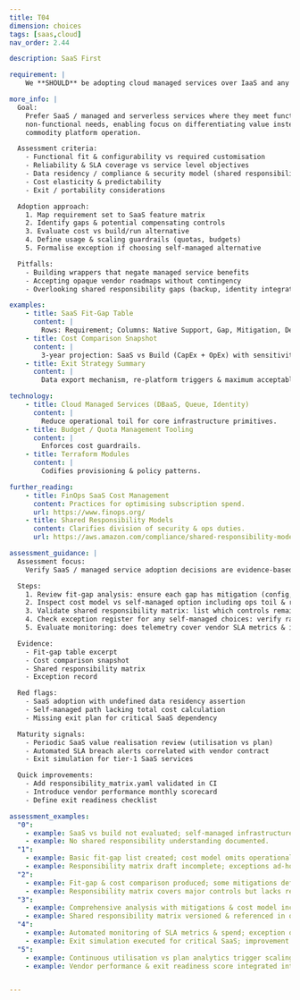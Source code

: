 ```yaml
---
title: T04
dimension: choices
tags: [saas,cloud]
nav_order: 2.44

description: SaaS First 

requirement: |
    We **SHOULD** be adopting cloud managed services over IaaS and any exceptions require close governance. 

more_info: |
  Goal:
    Prefer SaaS / managed and serverless services where they meet functional &
    non-functional needs, enabling focus on differentiating value instead of
    commodity platform operation.

  Assessment criteria:
    - Functional fit & configurability vs required customisation
    - Reliability & SLA coverage vs service level objectives
    - Data residency / compliance & security model (shared responsibility review)
    - Cost elasticity & predictability
    - Exit / portability considerations

  Adoption approach:
    1. Map requirement set to SaaS feature matrix
    2. Identify gaps & potential compensating controls
    3. Evaluate cost vs build/run alternative
    4. Define usage & scaling guardrails (quotas, budgets)
    5. Formalise exception if choosing self-managed alternative

  Pitfalls:
    - Building wrappers that negate managed service benefits
    - Accepting opaque vendor roadmaps without contingency
    - Overlooking shared responsibility gaps (backup, identity integration)

examples: 
    - title: SaaS Fit-Gap Table
      content: |
        Rows: Requirement; Columns: Native Support, Gap, Mitigation, Decision.
    - title: Cost Comparison Snapshot
      content: |
        3-year projection: SaaS vs Build (CapEx + OpEx) with sensitivity.
    - title: Exit Strategy Summary
      content: |
        Data export mechanism, re-platform triggers & maximum acceptable lock-in term.

technology:
    - title: Cloud Managed Services (DBaaS, Queue, Identity)
      content: |
        Reduce operational toil for core infrastructure primitives.
    - title: Budget / Quota Management Tooling
      content: |
        Enforces cost guardrails.
    - title: Terraform Modules
      content: |
        Codifies provisioning & policy patterns.

further_reading:
    - title: FinOps SaaS Cost Management
      content: Practices for optimising subscription spend.
      url: https://www.finops.org/
    - title: Shared Responsibility Models
      content: Clarifies division of security & ops duties.
      url: https://aws.amazon.com/compliance/shared-responsibility-model/

assessment_guidance: |
  Assessment focus:
    Verify SaaS / managed service adoption decisions are evidence-based with governance over exceptions and shared responsibility clarity.

  Steps:
    1. Review fit-gap analysis: ensure each gap has mitigation (config, workaround, compensating control) or justified rejection.
    2. Inspect cost model vs self-managed option including ops toil & risk-adjusted factors.
    3. Validate shared responsibility matrix: list which controls remain on the team (backups, identity, data classification).
    4. Check exception register for any self-managed choices: verify rationale & revisit date.
    5. Evaluate monitoring: does telemetry cover vendor SLA metrics & internal KPIs? Sample dashboard.

  Evidence:
    - Fit-gap table excerpt
    - Cost comparison snapshot
    - Shared responsibility matrix
    - Exception record

  Red flags:
    - SaaS adoption with undefined data residency assertion
    - Self-managed path lacking total cost calculation
    - Missing exit plan for critical SaaS dependency

  Maturity signals:
    - Periodic SaaS value realisation review (utilisation vs plan)
    - Automated SLA breach alerts correlated with vendor contract
    - Exit simulation for tier-1 SaaS services

  Quick improvements:
    - Add responsibility_matrix.yaml validated in CI
    - Introduce vendor performance monthly scorecard
    - Define exit readiness checklist

assessment_examples:
  "0":
    - example: SaaS vs build not evaluated; self-managed infrastructure chosen by default.
    - example: No shared responsibility understanding documented.
  "1":
    - example: Basic fit-gap list created; cost model omits operational toil.
    - example: Responsibility matrix draft incomplete; exceptions ad-hoc.
  "2":
    - example: Fit-gap & cost comparison produced; some mitigations defined; exit plan vague.
    - example: Responsibility matrix covers major controls but lacks review cadence.
  "3":
    - example: Comprehensive analysis with mitigations & cost model including ops & risk; exceptions tracked with revisit dates.
    - example: Shared responsibility matrix versioned & referenced in onboarding.
  "4":
    - example: Automated monitoring of SLA metrics & spend; exception outcomes influence next cycle decisions.
    - example: Exit simulation executed for critical SaaS; improvement actions tracked.
  "5":
    - example: Continuous utilisation vs plan analytics trigger scaling or alternative evaluation automatically.
    - example: Vendor performance & exit readiness score integrated into governance dashboard.


---
```

